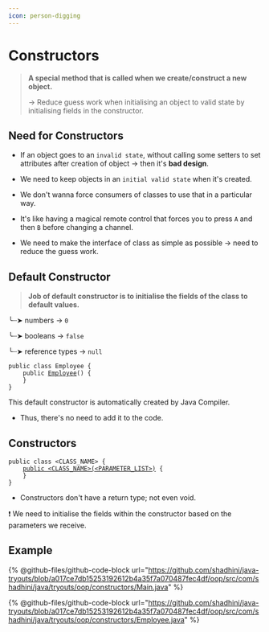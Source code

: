 ```yaml
---
icon: person-digging
---
```


# Constructors

> **A special method that is called when we create/construct a new object.**
>
> \-> Reduce guess work when initialising an object to valid state by initialising fields in the constructor.

## Need for Constructors

* If an object goes to an `invalid state`, without calling some setters to set attributes after creation of object -> then it's **bad design**.
* We need to keep objects in an `initial valid state` when it's created.



* We don't wanna force consumers of classes to use that in a particular way.
* It's like having a magical remote control that forces you to press `A` and then `B` before changing a channel.
* We need to make the interface of class as simple as possible -> need to reduce the guess work.



## Default Constructor

> **Job of default constructor is to initialise the fields of the class to default values.**

╰┈➤ numbers -> `0`

╰┈➤ booleans -> `false`

╰┈➤ reference types -> `null`

<pre class="language-java"><code class="lang-java">public class Employee {
    public <a data-footnote-ref href="#user-content-fn-1">Employee</a>() {
    }
}
</code></pre>

This default constructor is automatically created by Java Compiler.&#x20;

* Thus, there's no need to add it to the code.



## Constructors

<pre class="language-java"><code class="lang-java">public class &#x3C;CLASS_NAME> {
    <a data-footnote-ref href="#user-content-fn-2">public &#x3C;CLASS_NAME>(&#x3C;PARAMETER_LIST>)</a> {
    }
}
</code></pre>

* Constructors don't have a return type; not even void.

❗ We need to initialise the fields  within the constructor based on the parameters we receive.&#x20;



## Example

{% @github-files/github-code-block url="https://github.com/shadhini/java-tryouts/blob/a017ce7db15253192612b4a35f7a070487fec4df/oop/src/com/shadhini/java/tryouts/oop/constructors/Main.java" %}

{% @github-files/github-code-block url="https://github.com/shadhini/java-tryouts/blob/a017ce7db15253192612b4a35f7a070487fec4df/oop/src/com/shadhini/java/tryouts/oop/constructors/Employee.java" %}





[^1]: \<CLASS\_NAME>

[^2]: constructor
